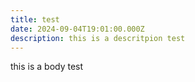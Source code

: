 ```yaml
---
title: test
date: 2024-09-04T19:01:00.000Z
description: this is a descritpion test
---
```

this is a body test

